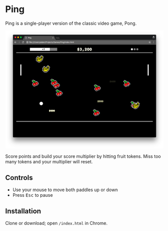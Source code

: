 # Ping

Ping is a single-player version of the classic video game, Pong.

![Ping screenshot](/screenshot.png?raw=true)

Score points and build your score multiplier by hitting fruit tokens. Miss too many tokens and your multiplier will reset.

## Controls

- Use your mouse to move both paddles up or down
- Press <kbd>Esc</kbd> to pause

## Installation

Clone or download; open `/index.html` in Chrome.
